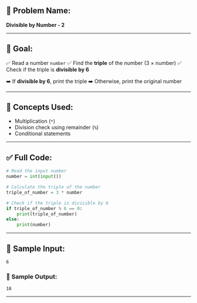 ## 🧩 **Problem Name:**

**Divisible by Number - 2**

---

## 🎯 **Goal:**

✅ Read a number `number`
✅ Find the **triple** of the number (3 × number)
✅ Check if the triple is **divisible by 6**

➡️ If **divisible by 6**, print the triple
➡️ Otherwise, print the original number

---

## 🧠 **Concepts Used:**

* Multiplication (`*`)
* Division check using remainder (`%`)
* Conditional statements

---

## ✅ Full Code:

```python
# Read the input number
number = int(input())

# Calculate the triple of the number
triple_of_number = 3 * number

# Check if the triple is divisible by 6
if triple_of_number % 6 == 0:
    print(triple_of_number)
else:
    print(number)
```

---

## 🧪 Sample Input:

```
6
```

### 🧾 Sample Output:

```
18
```

---
